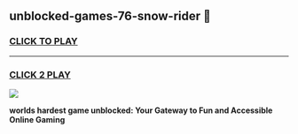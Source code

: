 
## unblocked-games-76-snow-rider 👋
<h3>
<a href="https://premium.freeplayer.one?title=unblocked-games-76-snow-rider&ref=14F">CLICK TO PLAY</a></h3>
<hr>

<h3>
<a href="https://premium.freeplayer.one?title=unblocked-games-76-snow-rider&ref=14F">CLICK 2 PLAY</a>
  
</h3>

<a href="https://premium.freeplayer.one?title=unblocked-games-76-snow-rider&ref=12F/"><img src="https://clearcache.store/games.png"></a>


**worlds hardest game unblocked: Your Gateway to Fun and Accessible Online Gaming**
